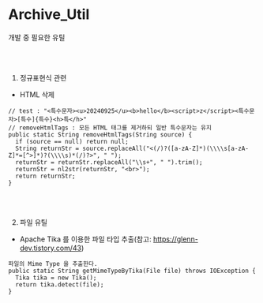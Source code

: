 # Archive_Util
개발 중 필요한 유틸

<br/><br/>

1. 정규표현식 관련
  - HTML 삭제

```
// test : "<특수문자><u>20240925</u><b>hello</b><script>z</script><특수문자>[특수]{특수}<h>특</h>"
// removeHtmlTags : 모든 HTML 태그를 제거하되 일반 특수문자는 유지
public static String removeHtmlTags(String source) {
  if (source == null) return null;
  String returnStr = source.replaceAll("<(/)?([a-zA-Z]*)(\\\\s[a-zA-Z]*=[^>]*)?(\\\\s)*(/)?>", " ");
  returnStr = returnStr.replaceAll("\\s+", " ").trim();
  returnStr = nl2str(returnStr, "<br>");
  return returnStr;
}
```

<br/><br/>

2. 파일 유틸
- Apache Tika 를 이용한 파일 타입 추출(참고: https://glenn-dev.tistory.com/43)
```
파일의 Mime Type 을 추출한다.
public static String getMimeTypeByTika(File file) throws IOException {
  Tika tika = new Tika();
  return tika.detect(file);
}
```

